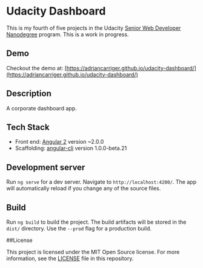 # Udacity Dashboard

This is my fourth of five projects in the Udacity [Senior Web Developer Nanodegree](https://www.udacity.com/course/senior-web-developer-nanodegree--nd802) program. This is a work in progress.

## Demo

Checkout the demo at: [https://adriancarriger.github.io/udacity-dashboard/](https://adriancarriger.github.io/udacity-dashboard/)

## Description

A corporate dashboard app.

## Tech Stack

* Front end: [Angular 2](https://github.com/angular/angular) version ~2.0.0
* Scaffolding: [angular-cli](https://github.com/angular/angular-cli) version 1.0.0-beta.21

## Development server

Run `ng serve` for a dev server. Navigate to `http://localhost:4200/`. The app will automatically reload if you change any of the source files.

## Build

Run `ng build` to build the project. The build artifacts will be stored in the `dist/` directory. Use the `--prod` flag for a production build.

##License

This project is licensed under the MIT Open Source license. For more information, see the [LICENSE](LICENSE) file in this repository.